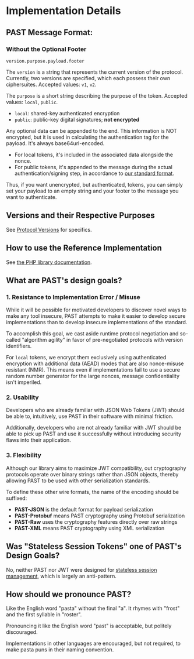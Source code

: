 # Implementation Details

## PAST Message Format:

### Without the Optional Footer

```
version.purpose.payload.footer
```

The `version` is a string that represents the current version of the protocol. Currently,
two versions are specified, which each possess their own ciphersuites. Accepted values:
`v1`, `v2`.

The `purpose` is a short string describing the purpose of the token. Accepted values:
`local`, `public`.

* `local`: shared-key authenticated encryption
* `public`: public-key digital signatures; **not encrypted**

Any optional data can be appended to the end. This information is NOT encrypted, but it
is used in calculating the authentication tag for the payload. It's always base64url-encoded.

 * For local tokens, it's included in the associated data alongside the nonce.
 * For public tokens, it's appended to the message during the actual
   authentication/signing step, in accordance to
   [our standard format](https://github.com/paragonie/past/blob/master/docs/01-Protocol-Versions/Common.md#authentication-padding).

Thus, if you want unencrypted, but authenticated, tokens, you can simply set your payload
to an empty string and your footer to the message you want to authenticate.

## Versions and their Respective Purposes

See [Protocol Versions](01-Protocol-Versions) for specifics.

## How to use the Reference Implementation

See [the PHP library documentation](https://github.com/paragonie/past/blob/master/docs/02-PHP-Library).

## What are PAST's design goals?

### 1. Resistance to Implementation Error / Misuse

While it will be possible for motivated developers to discover novel ways to
make any tool insecure, PAST attempts to make it easier to develop secure
implementations than to develop insecure implementations of the standard.

To accomplish this goal, we cast aside runtime protocol negotiation and
so-called "algorithm agility" in favor of pre-negotiated protocols with
version identifiers.

For `local` tokens, we encrypt them exclusively using authenticated encryption
with additional data (AEAD) modes that are also nonce-misuse resistant (NMR).
This means even if implementations fail to use a secure random number generator
for the large nonces, message confidentiality isn't imperiled.

### 2. Usability

Developers who are already familiar with JSON Web Tokens (JWT) should be able
to, intuitively, use PAST in their software with minimal friction.

Additionally, developers who are not already familiar with JWT should be able
to pick up PAST and use it successfully without introducing security flaws
into their application.

### 3. Flexibility

Although our library aims to maximize JWT compatibility, out cryptography
protocols operate over binary strings rather than JSON objects, thereby
allowing PAST to be used with other serialization standards.

To define these other wire formats, the name of the encoding should be
suffixed:

* **PAST-JSON** is the default format for payload serialization
* **PAST-Protobuf** means PAST cryptography using Protobuf serialization
* **PAST-Raw** uses the cryptography features directly over raw strings
* **PAST-XML** means PAST cryptography using XML serialization

## Was "Stateless Session Tokens" one of PAST's Design Goals?

No, neither PAST nor JWT were designed for
[stateless session management](http://cryto.net/~joepie91/blog/2016/06/13/stop-using-jwt-for-sessions/),
which is largely an anti-pattern.

## How should we pronounce PAST?

Like the English word "pasta" without the final "a". It rhymes with "frost"
and the first syllable in "roster".

Pronouncing it like the English word "past" is acceptable, but
politely discouraged.

Implementations in other languages are encouraged, but not required,
to make pasta puns in their naming convention.
